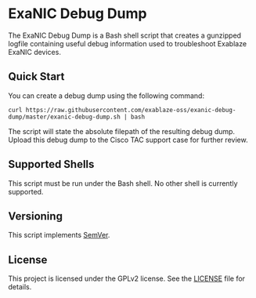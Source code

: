 # ExaNIC Debug Dump

The ExaNIC Debug Dump is a Bash shell script that creates a gunzipped logfile containing useful debug information used to troubleshoot Exablaze ExaNIC devices.

## Quick Start

You can create a debug dump using the following command:

```
curl https://raw.githubusercontent.com/exablaze-oss/exanic-debug-dump/master/exanic-debug-dump.sh | bash
```

The script will state the absolute filepath of the resulting debug dump. Upload this debug dump to the Cisco TAC support case for further review.

## Supported Shells

This script must be run under the Bash shell. No other shell is currently supported.

## Versioning

This script implements [SemVer](https://semver.org/).

## License

This project is licensed under the GPLv2 license. See the [LICENSE](https://github.com/exablaze-oss/exanic-debug-dump/blob/master/LICENSE) file for details.
